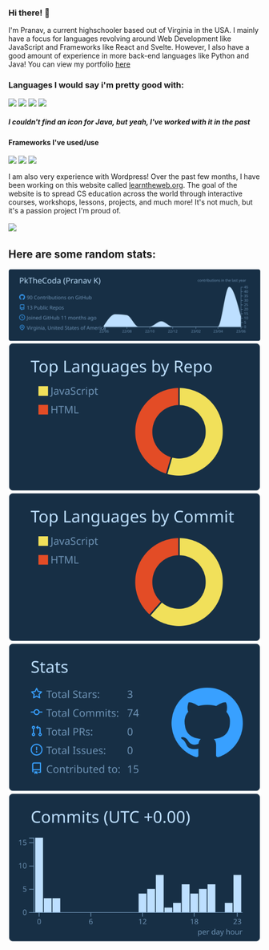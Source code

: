 ### Hi there! 👋

I'm Pranav, a current highschooler based out of Virginia in the USA. I mainly have a focus for languages revolving around Web Development like JavaScript and Frameworks like React and Svelte. However, I also have a good amount of experience in more back-end languages like Python and Java! You can view my portfolio [here](https://pranavkonjeti.crd.co)

<h3>Languages I would say i'm pretty good with:</h3>
<img src="https://img.shields.io/badge/-HTML-e34f26?logo=html5&logoColor=fff"> 
<img src="https://img.shields.io/badge/-CSS-1572B6?logo=css3&logoColor=fff">
<img src="https://img.shields.io/badge/-JavaScript-F7DF1E?logo=JavaScript&logoColor=fff">
<img src="https://img.shields.io/badge/-Python-3776AB?logo=Python&logoColor=fff">
<h5>I couldn't find an icon for Java, but yeah, I've worked with it in the past</h5>

<h4>Frameworks I've used/use</h4>
<img src="https://img.shields.io/badge/-React-61DAFB?logo=React&logoColor=fff"> 
<img src="https://img.shields.io/badge/-Tailwind CSS-06B6D4?logo=Tailwind CSS&logoColor=fff">
<img src="https://img.shields.io/badge/-Svelte-FF3E00?logo=Svelte&logoColor=fff">

I am also very experience with Wordpress! Over the past few months, I have been working on this website called [learntheweb.org](https://learntheweb.org). The goal of the website is to spread CS education across the world through interactive courses, workshops, lessons, projects, and much more! It's not much, but it's a passion project I'm proud of.
<br>
<br>
<img src="https://img.shields.io/badge/-WordPress-21759B?logo=WordPress&logoColor=fff">

<h2>Here are some random stats:</h2>

[![](https://raw.githubusercontent.com/PkTheCoda/PkTheCoda/master/profile-summary-card-output/prussian/0-profile-details.svg)](https://github.com/vn7n24fzkq/github-profile-summary-cards)
[![](https://raw.githubusercontent.com/PkTheCoda/PkTheCoda/master/profile-summary-card-output/prussian/1-repos-per-language.svg)](https://github.com/vn7n24fzkq/github-profile-summary-cards) [![](https://raw.githubusercontent.com/PkTheCoda/PkTheCoda/master/profile-summary-card-output/prussian/2-most-commit-language.svg)](https://github.com/vn7n24fzkq/github-profile-summary-cards)
[![](https://raw.githubusercontent.com/PkTheCoda/PkTheCoda/master/profile-summary-card-output/prussian/3-stats.svg)](https://github.com/vn7n24fzkq/github-profile-summary-cards) [![](https://raw.githubusercontent.com/PkTheCoda/PkTheCoda/master/profile-summary-card-output/prussian/4-productive-time.svg)](https://github.com/vn7n24fzkq/github-profile-summary-cards)
